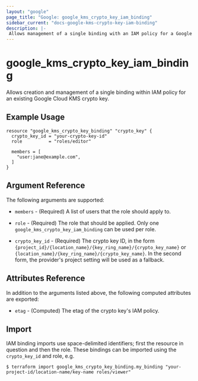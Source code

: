 ```yaml
---
layout: "google"
page_title: "Google: google_kms_crypto_key_iam_binding"
sidebar_current: "docs-google-kms-crypto-key-iam-binding"
description: |-
 Allows management of a single binding with an IAM policy for a Google Cloud KMS crypto key
---
```


# google\_kms\_crypto\_key\_iam\_binding

Allows creation and management of a single binding within IAM policy for
an existing Google Cloud KMS crypto key.

## Example Usage

```hcl
resource "google_kms_crypto_key_binding" "crypto_key" {
  crypto_key_id = "your-crypto-key-id"
  role          = "roles/editor"

  members = [
    "user:jane@example.com",
  ]
}
```

## Argument Reference

The following arguments are supported:

* `members` - (Required) A list of users that the role should apply to.

* `role` - (Required) The role that should be applied. Only one
    `google_kms_crypto_key_iam_binding` can be used per role.

* `crypto_key_id` - (Required) The crypto key ID, in the form
    `{project_id}/{location_name}/{key_ring_name}/{crypto_key_name}` or
    `{location_name}/{key_ring_name}/{crypto_key_name}`.
    In the second form, the provider's project setting will be used as a fallback.

## Attributes Reference

In addition to the arguments listed above, the following computed attributes are
exported:

* `etag` - (Computed) The etag of the crypto key's IAM policy.

## Import

IAM binding imports use space-delimited identifiers; first the resource in question and then the role.  These bindings can be imported using the `crypto_key_id` and role, e.g.

```
$ terraform import google_kms_crypto_key_binding.my_binding "your-project-id/location-name/key-name roles/viewer"
```
